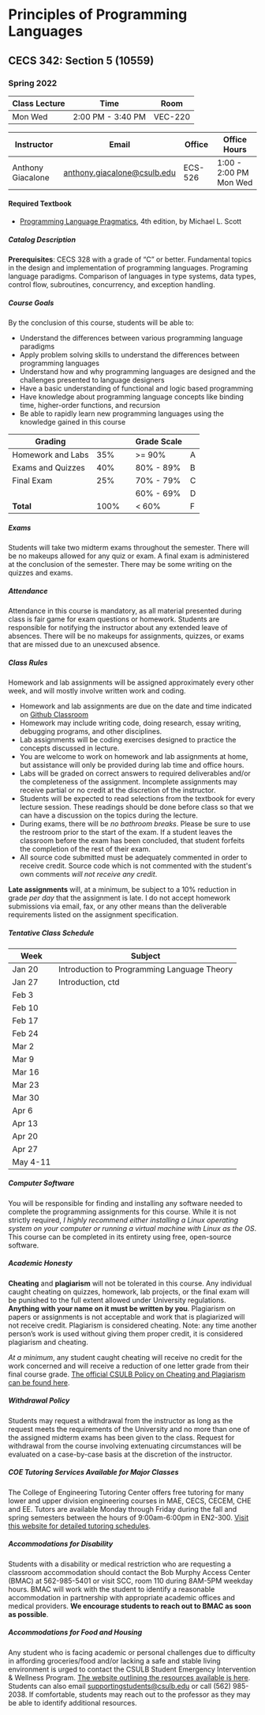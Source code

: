# Principles of Programming Languages

## CECS 342: Section 5 (10559)

### Spring 2022

| Class Lecture | Time              | Room    |
|---------------|-------------------|---------|
| Mon Wed       | 2:00 PM - 3:40 PM | VEC-220 |

| Instructor        | Email                       | Office  | Office Hours           |
|-------------------|-----------------------------|---------|------------------------|
| Anthony Giacalone | anthony.giacalone@csulb.edu | ECS-526 | 1:00 - 2:00 PM Mon Wed |

#### Required Textbook

* [Programming Language Pragmatics](https://www.amazon.com/Programming-Language-Pragmatics-Michael-Scott/dp/0124104096), 4th edition, by Michael L. Scott

##### Catalog Description

**Prerequisites**: CECS 328 with a grade of “C” or better. Fundamental topics in the design and implementation of programming languages. Programing language paradigms. Comparison of languages in type systems, data types, control flow, subroutines, concurrency, and exception handling.

##### Course Goals

By the conclusion of this course, students will be able to:

* Understand the differences between various programming language paradigms
* Apply problem solving skills to understand the differences between programming languages
* Understand how and why programming languages are designed and the challenges presented to language designers
* Have a basic understanding of functional and logic based programming
* Have knowledge about programming language concepts like binding time, higher-order functions, and recursion
* Be able to rapidly learn new programming languages using the knowledge gained in this course

| Grading           |      | | Grade Scale |    |
|-------------------|------|-|-------------|----|
| Homework and Labs | 35%  | | >= 90%      | A  |
| Exams and Quizzes | 40%  | | 80% - 89%   | B  |
| Final Exam        | 25%  | | 70% - 79%   | C  |
|                   |      | | 60% - 69%   | D  |
| **Total**         | 100% | | < 60%       | F  |

##### Exams

Students will take two midterm exams throughout the semester. There will be no makeups allowed for any quiz or exam. A final exam is administered at the conclusion of the semester. There may be some writing on the quizzes and exams.

##### Attendance

Attendance in this course is mandatory, as all material presented during class is fair game for exam questions or homework. Students are responsible for notifying the instructor about any extended leave of absences. There will be no makeups for assignments, quizzes, or exams that are missed due to an unexcused absence.

##### Class Rules

Homework and lab assignments will be assigned approximately every other week, and will mostly involve written work and coding.

* Homework and lab assignments are due on the date and time indicated on [Github Classroom](http://classroom.github.com)
* Homework may include writing code, doing research, essay writing, debugging programs, and other disciplines.
* Lab assignments will be coding exercises designed to practice the concepts discussed in lecture.
* You are welcome to work on homework and lab assignments at home, but assistance will only be provided during lab time and office hours.
* Labs will be graded on correct answers to required deliverables and/or the completeness of the assignment. Incomplete assignments may receive partial or no credit at the discretion of the instructor.
* Students will be expected to read selections from the textbook for every lecture session. These readings should be done before class so that we can have a discussion on the topics during the lecture.
* During exams, there will be *no bathroom breaks*. Please be sure to use the restroom prior to the start of the exam. If a student leaves the classroom before the exam has been concluded, that student forfeits the completion of the rest of their exam.
* All source code submitted must be adequately commented in order to receive credit. Source code which is not commented with the student's own comments *will not receive any credit*.

**Late assignments** will, at a minimum, be subject to a 10% reduction in grade *per day* that the assignment is late. I do not accept homework submissions via email, fax, or any other means than the deliverable requirements listed on the assignment specification.

##### Tentative Class Schedule

|  Week      | Subject                                     |
|------------|---------------------------------------------|
| Jan 20     | Introduction to Programming Language Theory |
| Jan 27     | Introduction, ctd                           |
| Feb  3     |                                             |
| Feb 10     |                                             |
| Feb 17     |                                             |
| Feb 24     |                                             |
| Mar  2     |                                             |
| Mar  9     |                                             |
| Mar 16     |                                             |
| Mar 23     |                                             |
| Mar 30     |                                             |
| Apr  6     |                                             |
| Apr 13     |                                             |
| Apr 20     |                                             |
| Apr 27     |                                             |
| May  4-11  |                                             |

##### Computer Software

You will be responsible for finding and installing any software needed to complete the programming assignments for this course. While it is not strictly required, *I highly recommend either installing a Linux operating system on your computer or running a virtual machine with Linux as the OS*. This course can be completed in its entirety using free, open-source software.

##### Academic Honesty

**Cheating** and **plagiarism** will not be tolerated in this course. Any individual caught cheating on quizzes, homework, lab projects, or the final exam will be punished to the full extent allowed under University regulations. **Anything with your name on it must be written by you**. Plagiarism on papers or assignments is not acceptable and work that is plagiarized will not receive credit. Plagiarism is considered cheating. Note: any time another person’s work is used without giving them proper credit, it is considered plagiarism and cheating.
  
*At a minimum*, any student caught cheating will receive no credit for the work concerned and will receive a reduction of one letter grade from their final course grade. [The official CSULB Policy on Cheating and Plagiarism can be found here](http://web.csulb.edu/divisions/aa/catalog/current/academic\_information/cheating\_plagiarism.html).

##### Withdrawal Policy

Students may request a withdrawal from the instructor as long as the request meets the requirements of the University and no more than one of the assigned midterm exams has been given to the class. Request for withdrawal from the course involving extenuating circumstances will be evaluated on a case-by-case basis at the discretion of the instructor.

##### COE Tutoring Services Available for Major Classes

The College of Engineering Tutoring Center offers free tutoring for many lower and upper division engineering courses in MAE, CECS, CECEM, CHE and EE. Tutors are available Monday through Friday during the fall and spring semesters between the hours of 9:00am-6:00pm in EN2-300. [Visit this website for detailed tutoring schedules](http://web.csulb.edu/colleges/coe/views/essc/academic_success/engineering_tutor.shtml).

##### Accommodations for Disability

Students with a disability or medical restriction who are requesting a classroom accommodation should contact the Bob Murphy Access Center (BMAC) at 562-985-5401 or visit SCC, room 110 during 8AM-5PM weekday hours. BMAC will work with the student to identify a reasonable accommodation in partnership with appropriate academic offices and medical providers. **We encourage students to reach out to BMAC as soon as possible**.

##### Accommodations for Food and Housing

Any student who is facing academic or personal challenges due to difficulty in affording groceries/food and/or lacking a safe and stable living environment is urged to contact the CSULB Student Emergency Intervention & Wellness Program. [The website outlining the resources available is here](http://www.csulb.edu/basicneeds). Students can also email supportingstudents@csulb.edu or call (562) 985-2038. If comfortable, students may reach out to the professor as they may be able to identify additional resources.

